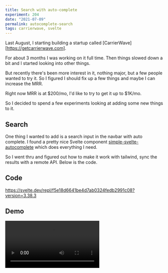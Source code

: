 ```yaml
---
title: Search with auto-complete
experiment: 204
date: "2021-07-09"
permalink: autocomplete-search
tags: carrierwave, svelte
---
```


Last August, I starting building a startup called [CarrierWave][https://getcarrierwave.com].

For about 3 months I was working on it full time. Then things slowed down a bit and I started looking into other things.

But recently there's been more interest in it, nothing major, but a few people wanted to try it. So I figured I should fix up a few things and maybe I can increase the MRR.

Right now MRR is at $200/mo, I'd like to try to get it up to $1K/mo.

So I decided to spend a few experiments looking at adding some new things to it.

## Search

One thing I wanted to add is a search input in the navbar with auto complete. I found a pretty nice Svelte component [simple-svelte-autocomplete](https://github.com/pstanoev/simple-svelte-autocomplete) which does everything I need. 

So I went thru and figured out how to make it work with tailwind, sync the results with a remote API. Below is the code.

## Code

https://svelte.dev/repl/f5e18d6641be4d7ab0324fedb2991c08?version=3.38.3

## Demo

<video controls src="https://res.cloudinary.com/dzwnkx0mk/video/upload/v1625817098/1000experiments.dev/auto-complete-search-box_hek7fu.mp4"/>

## Notes

-
